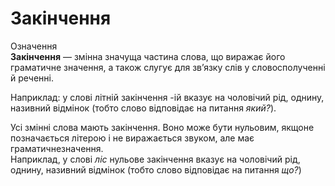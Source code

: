 # Закінчення

<div class="space">
<div class="eoz-wrap">
<span class="eoz">Означення</span>
<div class="eoz-text">
<b>Закінчення</b> — змiнна значуща частина слова, що виражає його граматичне значення, а також слугує для зв’язку слiв у словосполученнi й реченнi.
</div>
</div>
</div>


Наприклад: у словi лiтнiй закiнчення <span class="p1">-iй</span> вказує на чоловiчий рiд, однину, називний вiдмiнок (тобто слово вiдповiдає на питання <i>який?</i>).


Усi змiннi слова мають закiнчення. Воно може бути нульовим, якщоне позначається лiтерою i не виражається звуком, але має граматичнезначення.<br/>
Наприклад, у словi <i>лiс</i> нульове закiнчення вказує на чоловiчий рiд, однину, називний вiдмiнок (тобто слово вiдповiдає на питання <i>що?</i>)